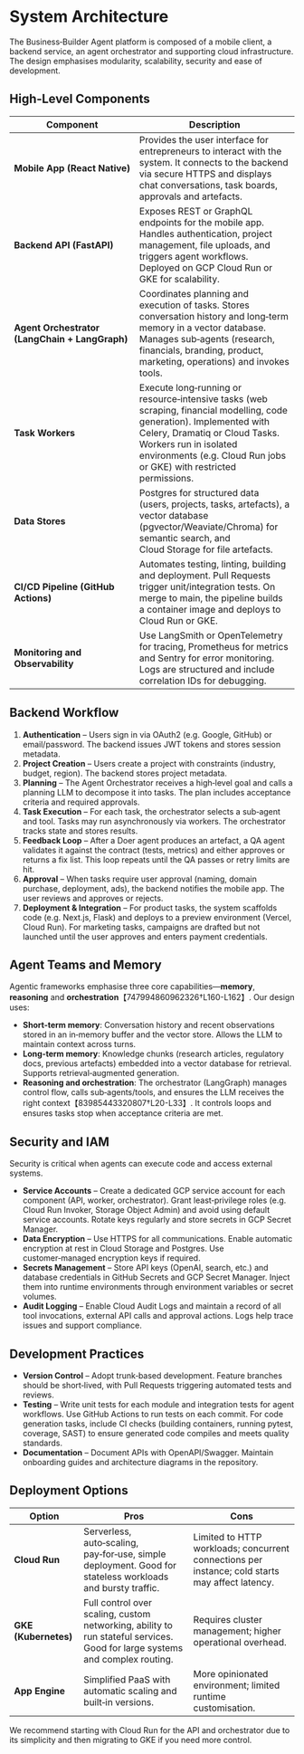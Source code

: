 # System Architecture

The Business‑Builder Agent platform is composed of a mobile client, a backend service, an agent orchestrator and supporting cloud infrastructure.  The design emphasises modularity, scalability, security and ease of development.

## High‑Level Components

| Component | Description |
|---|---|
| **Mobile App (React Native)** | Provides the user interface for entrepreneurs to interact with the system.  It connects to the backend via secure HTTPS and displays chat conversations, task boards, approvals and artefacts. |
| **Backend API (FastAPI)** | Exposes REST or GraphQL endpoints for the mobile app.  Handles authentication, project management, file uploads, and triggers agent workflows.  Deployed on GCP Cloud Run or GKE for scalability. |
| **Agent Orchestrator (LangChain + LangGraph)** | Coordinates planning and execution of tasks.  Stores conversation history and long‑term memory in a vector database.  Manages sub‑agents (research, financials, branding, product, marketing, operations) and invokes tools. |
| **Task Workers** | Execute long‑running or resource‑intensive tasks (web scraping, financial modelling, code generation).  Implemented with Celery, Dramatiq or Cloud Tasks.  Workers run in isolated environments (e.g. Cloud Run jobs or GKE) with restricted permissions. |
| **Data Stores** | Postgres for structured data (users, projects, tasks, artefacts), a vector database (pgvector/Weaviate/Chroma) for semantic search, and Cloud Storage for file artefacts. |
| **CI/CD Pipeline (GitHub Actions)** | Automates testing, linting, building and deployment.  Pull Requests trigger unit/integration tests.  On merge to main, the pipeline builds a container image and deploys to Cloud Run or GKE. |
| **Monitoring and Observability** | Use LangSmith or OpenTelemetry for tracing, Prometheus for metrics and Sentry for error monitoring.  Logs are structured and include correlation IDs for debugging. |

## Backend Workflow

1. **Authentication** – Users sign in via OAuth2 (e.g. Google, GitHub) or email/password.  The backend issues JWT tokens and stores session metadata.
2. **Project Creation** – Users create a project with constraints (industry, budget, region).  The backend stores project metadata.
3. **Planning** – The Agent Orchestrator receives a high‑level goal and calls a planning LLM to decompose it into tasks.  The plan includes acceptance criteria and required approvals.
4. **Task Execution** – For each task, the orchestrator selects a sub‑agent and tool.  Tasks may run asynchronously via workers.  The orchestrator tracks state and stores results.
5. **Feedback Loop** – After a Doer agent produces an artefact, a QA agent validates it against the contract (tests, metrics) and either approves or returns a fix list.  This loop repeats until the QA passes or retry limits are hit.
6. **Approval** – When tasks require user approval (naming, domain purchase, deployment, ads), the backend notifies the mobile app.  The user reviews and approves or rejects.
7. **Deployment & Integration** – For product tasks, the system scaffolds code (e.g. Next.js, Flask) and deploys to a preview environment (Vercel, Cloud Run).  For marketing tasks, campaigns are drafted but not launched until the user approves and enters payment credentials.

## Agent Teams and Memory

Agentic frameworks emphasise three core capabilities—**memory**, **reasoning** and **orchestration**【747994860962326†L160-L162】.  Our design uses:

- **Short‑term memory**: Conversation history and recent observations stored in an in‑memory buffer and the vector store.  Allows the LLM to maintain context across turns.
- **Long‑term memory**: Knowledge chunks (research articles, regulatory docs, previous artefacts) embedded into a vector database for retrieval.  Supports retrieval‑augmented generation.
- **Reasoning and orchestration**: The orchestrator (LangGraph) manages control flow, calls sub‑agents/tools, and ensures the LLM receives the right context【83985443320807†L20-L33】.  It controls loops and ensures tasks stop when acceptance criteria are met.

## Security and IAM

Security is critical when agents can execute code and access external systems.

- **Service Accounts** – Create a dedicated GCP service account for each component (API, worker, orchestrator).  Grant least‑privilege roles (e.g. Cloud Run Invoker, Storage Object Admin) and avoid using default service accounts.  Rotate keys regularly and store secrets in GCP Secret Manager.
- **Data Encryption** – Use HTTPS for all communications.  Enable automatic encryption at rest in Cloud Storage and Postgres.  Use customer‑managed encryption keys if required.
- **Secrets Management** – Store API keys (OpenAI, search, etc.) and database credentials in GitHub Secrets and GCP Secret Manager.  Inject them into runtime environments through environment variables or secret volumes.
- **Audit Logging** – Enable Cloud Audit Logs and maintain a record of all tool invocations, external API calls and approval actions.  Logs help trace issues and support compliance.

## Development Practices

- **Version Control** – Adopt trunk‑based development.  Feature branches should be short‑lived, with Pull Requests triggering automated tests and reviews.
- **Testing** – Write unit tests for each module and integration tests for agent workflows.  Use GitHub Actions to run tests on each commit.  For code generation tasks, include CI checks (building containers, running pytest, coverage, SAST) to ensure generated code compiles and meets quality standards.
- **Documentation** – Document APIs with OpenAPI/Swagger.  Maintain onboarding guides and architecture diagrams in the repository.

## Deployment Options

| Option | Pros | Cons |
|---|---|---|
| **Cloud Run** | Serverless, auto‑scaling, pay‑for‑use, simple deployment.  Good for stateless workloads and bursty traffic. | Limited to HTTP workloads; concurrent connections per instance; cold starts may affect latency. |
| **GKE (Kubernetes)** | Full control over scaling, custom networking, ability to run stateful services.  Good for large systems and complex routing. | Requires cluster management; higher operational overhead. |
| **App Engine** | Simplified PaaS with automatic scaling and built‑in versions. | More opinionated environment; limited runtime customisation. |

We recommend starting with Cloud Run for the API and orchestrator due to its simplicity and then migrating to GKE if you need more control.
